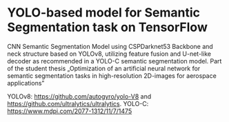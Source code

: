 # YOLO-based model for Semantic Segmentation task on TensorFlow

CNN Semantic Segmentation Model using CSPDarknet53 Backbone and neck structure based on YOLOv8, utilizing feature fusion and U-net-like decoder as recommended in a YOLO-C semantic segmentation model.
Part of the student thesis  „Optimization of an artificial neural network for semantic segmentation tasks in high-resolution 2D-images for aerospace applications”

YOLOv8: https://github.com/autogyro/yolo-V8 and https://github.com/ultralytics/ultralytics.
YOLO-C: https://www.mdpi.com/2077-1312/11/7/1475
